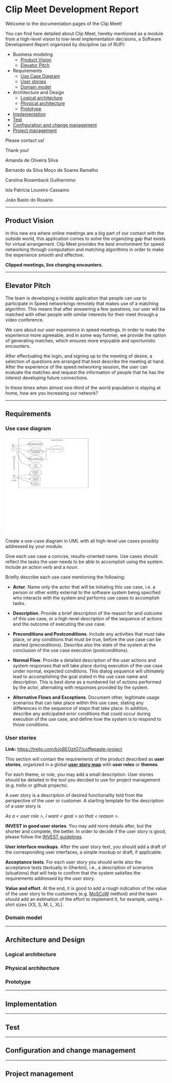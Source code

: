 # Clip Meet Development Report

Welcome to the documentation pages of the Clip Meet!

You can find here detailed about Clip Meet, hereby mentioned as a module from a high-level vision to low-level implementation decisions, a Software Development Report organized by discipline (as of RUP): 

* Business modeling 
  * [Product Vision](#Product-Vision)
  * [Elevator Pitch](#Elevator-Pitch)
* Requirements
  * [Use Case Diagram](#Use-case-diagram)
  * [User stories](#User-stories)
  * [Domain model](#Domain-model)
* Architecture and Design
  * [Logical architecture](#Logical-architecture)
  * [Physical architecture](#Physical-architecture)
  * [Prototype](#Prototype)
* [Implementation](#Implementation)
* [Test](#Test)
* [Configuration and change management](#Configuration-and-change-management)
* [Project management](#Project-management)

Please contact us! 

Thank you!

Amanda de Oliveira Silva

Bernardo da Silva Moço de Soares Ramalho

Carolina Rosemback Guilhermino

Isla Patrícia Loureiro Cassamo

João Basto do Rosário

---

## Product Vision

In this new era where online meetings are a big part of our contact with the outside world, this application comes to solve the organizing gap that exists for virtual arrangement. Clip Meet provides the best environment for speed networking through computation and matching algorithms in order to make the experience smooth and effective.


**Clipped meetings, live changing encounters.**

---
## Elevator Pitch

The team is developing a mobile application that people can use to participate in Speed networkings remotely that makes use of a  matching algorithm. This means that after answering a few questions, our user will be matched with other people with similar interests for their meet through a video conference.

We care about our user experience in speed meetings. In order to make the experience more agreeable, and in some way funnier, we provide the option of generating matches, which ensures more enjoyable and oportunistic encounters. 

After effectuating the login, and signing up to the meeting of desire, a selection of questions are arranged that best describe the meeting at hand. After the experience of the speed networking session, the user can evaluate the matches and request the information of people that he has the interest developing future connections. 

In these times when almost one-third of the world population is staying at home, how are you increasing our network?


---
## Requirements

### Use case diagram

<img src="/images/user_cases.png" alt="UserCases UML" height="300" width="300"/>

Create a use-case diagram in UML with all high-level use cases possibly addressed by your module.

Give each use case a concise, results-oriented name. Use cases should reflect the tasks the user needs to be able to accomplish using the system. Include an action verb and a noun. 

Briefly describe each use case mentioning the following:

* **Actor**. Name only the actor that will be initiating this use case, i.e. a person or other entity external to the software system being specified who interacts with the system and performs use cases to accomplish tasks. 
* **Description**. Provide a brief description of the reason for and outcome of this use case, or a high-level description of the sequence of actions and the outcome of executing the use case. 
* **Preconditions and Postconditions**. Include any activities that must take place, or any conditions that must be true, before the use case can be started (preconditions). Describe also the state of the system at the conclusion of the use case execution (postconditions). 

* **Normal Flow**. Provide a detailed description of the user actions and system responses that will take place during execution of the use case under normal, expected conditions. This dialog sequence will ultimately lead to accomplishing the goal stated in the use case name and description. This is best done as a numbered list of actions performed by the actor, alternating with responses provided by the system. 
* **Alternative Flows and Exceptions**. Document other, legitimate usage scenarios that can take place within this use case, stating any differences in the sequence of steps that take place. In addition, describe any anticipated error conditions that could occur during execution of the use case, and define how the system is to respond to those conditions. 

### User stories

**Link:** https://trello.com/b/pBEOztO7/coffepaste-project

This section will contain the requirements of the product described as **user stories**, organized in a global **[user story map](https://plan.io/blog/user-story-mapping/)** with **user roles** or **themes**.

For each theme, or role, you may add a small description. User stories should be detailed in the tool you decided to use for project management (e.g. trello or github projects).

A user story is a description of desired functionality told from the perspective of the user or customer. A starting template for the description of a user story is 

*As a < user role >, I want < goal > so that < reason >.*


**INVEST in good user stories**. 
You may add more details after, but the shorter and complete, the better. In order to decide if the user story is good, please follow the [INVEST guidelines](https://xp123.com/articles/invest-in-good-stories-and-smart-tasks/).

**User interface mockups**.
After the user story text, you should add a draft of the corresponding user interfaces, a simple mockup or draft, if applicable.

**Acceptance tests**.
For each user story you should write also the acceptance tests (textually in Gherkin), i.e., a description of scenarios (situations) that will help to confirm that the system satisfies the requirements addressed by the user story.

**Value and effort**.
At the end, it is good to add a rough indication of the value of the user story to the customers (e.g. [MoSCoW](https://en.wikipedia.org/wiki/MoSCoW_method) method) and the team should add an estimation of the effort to implement it, for example, using t-shirt sizes (XS, S, M, L, XL).

### Domain model

---

## Architecture and Design

### Logical architecture

### Physical architecture


### Prototype

---

## Implementation

---
## Test


---
## Configuration and change management




---

## Project management

